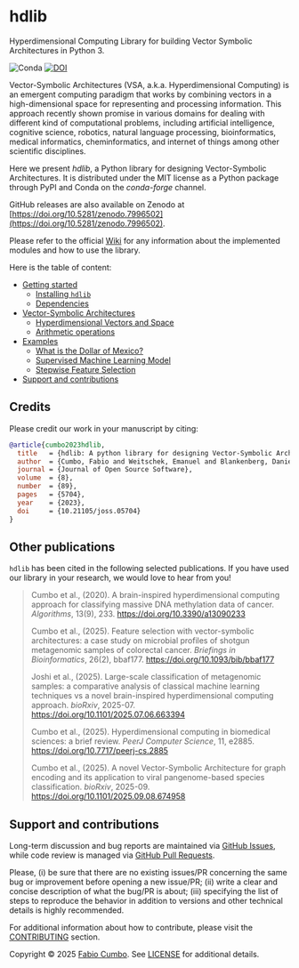 # hdlib

Hyperdimensional Computing Library for building Vector Symbolic Architectures in Python 3.

![Conda](https://img.shields.io/conda/dn/conda-forge/hdlib?label=hdlib%20on%20Conda)
[![DOI](https://joss.theoj.org/papers/10.21105/joss.05704/status.svg)](https://doi.org/10.21105/joss.05704)

Vector-Symbolic Architectures (VSA, a.k.a. Hyperdimensional Computing) is an emergent computing paradigm that works by combining vectors in a high-dimensional space for representing and processing information. This approach recently shown promise in various domains for dealing with different kind of computational problems, including artificial intelligence, cognitive science, robotics, natural language processing, bioinformatics, medical informatics, cheminformatics, and internet of things among other scientific disciplines.

Here we present _hdlib_, a Python library for designing Vector-Symbolic Architectures. It is distributed under the MIT license as a Python package through PyPI and Conda on the _conda-forge_ channel.

GitHub releases are also available on Zenodo at [https://doi.org/10.5281/zenodo.7996502](https://doi.org/10.5281/zenodo.7996502).

Please refer to the official [Wiki](https://github.com/cumbof/hdlib/wiki) for any information about the implemented modules and how to use the library.

Here is the table of content:

- [Getting started](https://github.com/cumbof/hdlib/wiki/Getting-started)
  - [Installing `hdlib`](https://github.com/cumbof/hdlib/wiki/Getting-started#installing-hdlib)
  - [Dependencies](https://github.com/cumbof/hdlib/wiki/Getting-started#dependencies)
- [Vector-Symbolic Architectures](https://github.com/cumbof/hdlib/wiki/Vector-Symbolic-Architectures)
  - [Hyperdimensional Vectors and Space](https://github.com/cumbof/hdlib/wiki/Vector-Symbolic-Architectures#hyperdimensional-vectors-and-space)
  - [Arithmetic operations](https://github.com/cumbof/hdlib/wiki/Vector-Symbolic-Architectures#arithmetic-operations)
- [Examples](https://github.com/cumbof/hdlib/wiki/Examples)
  - [What is the Dollar of Mexico?](https://github.com/cumbof/hdlib/wiki/Examples#what-is-the-dollar-of-mexico)
  - [Supervised Machine Learning Model](https://github.com/cumbof/hdlib/wiki/Examples#supervised-machine-learning-model)
  - [Stepwise Feature Selection](https://github.com/cumbof/hdlib/wiki/Examples#stepwise-feature-selection)
- [Support and contributions](https://github.com/cumbof/hdlib/wiki/Support-and-contributions)

## Credits

Please credit our work in your manuscript by citing:

```bibtex
@article{cumbo2023hdlib,
  title   = {hdlib: A python library for designing Vector-Symbolic Architectures},
  author  = {Cumbo, Fabio and Weitschek, Emanuel and Blankenberg, Daniel},
  journal = {Journal of Open Source Software},
  volume  = {8},
  number  = {89},
  pages   = {5704},
  year    = {2023},
  doi     = {10.21105/joss.05704}
}
```

## Other publications

`hdlib` has been cited in the following selected publications. If you have used our library in your research, we would love to hear from you!

> Cumbo et al., (2020). A brain-inspired hyperdimensional computing approach for classifying massive DNA methylation data of cancer. _Algorithms_, 13(9), 233. https://doi.org/10.3390/a13090233
> 
> Cumbo et al., (2025). Feature selection with vector-symbolic architectures: a case study on microbial profiles of shotgun metagenomic samples of colorectal cancer. _Briefings in Bioinformatics_, 26(2), bbaf177. https://doi.org/10.1093/bib/bbaf177
>
> Joshi et al., (2025). Large-scale classification of metagenomic samples: a comparative analysis of classical machine learning techniques vs a novel brain-inspired hyperdimensional computing approach. _bioRxiv_, 2025-07. https://doi.org/10.1101/2025.07.06.663394
>
> Cumbo et al., (2025). Hyperdimensional computing in biomedical sciences: a brief review. _PeerJ Computer Science_, 11, e2885. https://doi.org/10.7717/peerj-cs.2885
>
> Cumbo et al., (2025). A novel Vector-Symbolic Architecture for graph encoding and its application to viral pangenome-based species classification. _bioRxiv_, 2025-09. https://doi.org/10.1101/2025.09.08.674958

## Support and contributions

Long-term discussion and bug reports are maintained via [GitHub Issues](https://github.com/cumbof/hdlib/issues), while code review is managed via [GitHub Pull Requests](https://github.com/cumbof/hdlib/pulls).

Please, (i) be sure that there are no existing issues/PR concerning the same bug or improvement before opening a new issue/PR; (ii) write a clear and concise description of what the bug/PR is about; (iii) specifying the list of steps to reproduce the behavior in addition to versions and other technical details is highly recommended.

For additional information about how to contribute, please visit the [CONTRIBUTING](https://github.com/cumbof/hdlib/blob/main/CONTRIBUTING.md) section.

Copyright © 2025 [Fabio Cumbo](https://github.com/cumbof). See [LICENSE](https://github.com/cumbof/hdlib/blob/main/LICENSE) for additional details.

